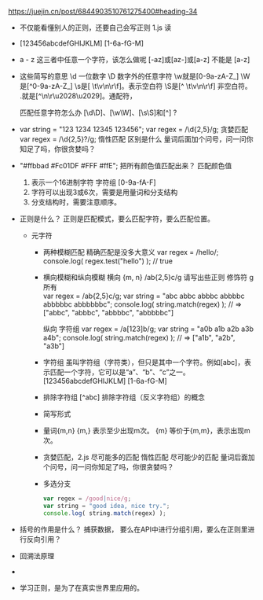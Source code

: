 https://juejin.cn/post/6844903510761275400#heading-34

- 不仅能看懂别人的正则，还要自己会写正则
  1.js 读
- [123456abcdefGHIJKLM]  [1-6a-fG-M]
- a -  z  这三者中任意一个字符，该怎么做呢
  [-az]或[az-]或[a\-z]   不能是 [a-z]
- 这些简写的意思
  \d 一位数字
  \D 数字外的任意字符
  \w就是[0-9a-zA-Z_]
  \W是[^0-9a-zA-Z_]
  \s是[ \t\v\n\r\f]。表示空白符
  \S是[^ \t\v\n\r\f]  非空白符。
  .就是[^\n\r\u2028\u2029]。通配符，

  匹配任意字符怎么办 [\d\D]、[\w\W]、[\s\S]和[^]  ?

- var string = "123 1234 12345 123456";
  var regex = /\d{2,5}/g; 贪婪匹配
  var regex = /\d{2,5}?/g; 惰性匹配
  区别是什么
  量词后面加个问号，问一问你知足了吗，你很贪婪吗？

- 
  "#ffbbad #Fc01DF #FFF #ffE"; 把所有颜色值匹配出来？
  匹配颜色值
  1. 表示一个16进制字符 字符组 [0-9a-fA-F]
  2. 字符可以出现3或6次，需要是用量词和分支结构
  3. 分支结构时，需要注意顺序。

- 正则是什么？ 
正则是匹配模式，要么匹配字符，要么匹配位置。
  - 元字符
    - 两种模糊匹配
      精确匹配是没多大意义
      var regex = /hello/;
      console.log( regex.test("hello") ); // true
    - 横向模糊和纵向模糊
      横向  {m, n}
      /ab{2,5}c/g 请写出些正则    修饰符 g   所有      
      var regex = /ab{2,5}c/g;
      var string = "abc abbc abbbc abbbbc abbbbbc abbbbbbc";
      console.log( string.match(regex) ); 
      // => ["abbc", "abbbc", "abbbbc", "abbbbbc"]

      纵向 字符组
      var regex = /a[123]b/g;
      var string = "a0b a1b a2b a3b a4b";
      console.log( string.match(regex) ); 
      // => ["a1b", "a2b", "a3b"]
    - 字符组
      虽叫字符组（字符类），但只是其中一个字符。例如[abc]，表示匹配一个字符，它可以是“a”、“b”、“c”之一。
      [123456abcdefGHIJKLM]   [1-6a-fG-M]
    -  排除字符组
      [^abc] 排除字符组（反义字符组）的概念

    - 简写形式
    
    - 量词{m,n}
      {m,} 表示至少出现m次。
      {m} 等价于{m,m}，表示出现m次。
    - 贪婪匹配，2.js  尽可能多的匹配 
      惰性匹配 尽可能少的匹配
      量词后面加个问号，问一问你知足了吗，你很贪婪吗？
    - 多选分支
      ```js
      var regex = /good|nice/g;
      var string = "good idea, nice try.";
      console.log( string.match(regex) ); 
      ```





- 括号的作用是什么？
  捕获数据， 要么在API中进行分组引用，要么在正则里进行反向引用？
- 回溯法原理
- 
- 学习正则，是为了在真实世界里应用的。
